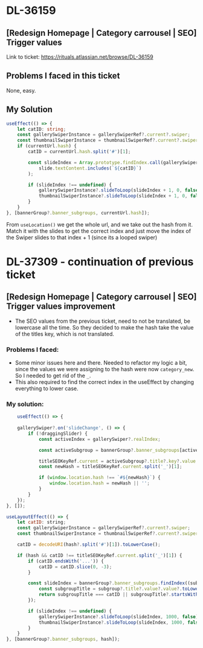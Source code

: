 # DL-36159

## [Redesign Homepage | Category carrousel | SEO] Trigger values 

Link to ticket: https://rituals.atlassian.net/browse/DL-36159

## Problems I faced in this ticket

None, easy.

## My Solution

```typescript
useEffect(() => {
    let catID: string;
    const gallerySwiperInstance = gallerySwiperRef?.current?.swiper;
    const thumbnailSwiperInstance = thumbnailSwiperRef?.current?.swiper;
    if (currentUrl.hash) {
        catID = currentUrl.hash.split('#')[1];

        const slideIndex = Array.prototype.findIndex.call(gallerySwiperInstance?.slides, (slide) =>
            slide.textContent.includes(`${catID}`)
        );

        if (slideIndex !== undefined) {
            gallerySwiperInstance?.slideToLoop(slideIndex + 1, 0, false);
            thumbnailSwiperInstance?.slideToLoop(slideIndex + 1, 0, false);
        }
    }
}, [bannerGroup?.banner_subgroups, currentUrl.hash]);
```

From ``useLocation()`` we get the whole url, and we take out the hash from it. Match it with the slides to get the correct index and just move the index of the Swiper slides to that index + 1 (since its a looped swiper)

# DL-37309 - continuation of previous ticket

## [Redesign Homepage | Category carrousel | SEO] Trigger values improvement

- The SEO values from the previous ticket, need to not be translated, be lowercase all the time. So they decided to make the hash take the value of the titles key, which is not translated.

### Problems I faced: 

- Some minor issues here and there. Needed to refactor my logic a bit, since the values we were assigning to the hash were now `category_new`. So I needed to get rid of the `_`. 
- This also required to find the correct index in the useEffect by changing everything to lower case.

### My solution:

```javascript 
    useEffect(() => {
    
    gallerySwiper?.on('slideChange', () => {
        if (!draggingSlider) {
            const activeIndex = gallerySwiper?.realIndex;

            const activeSubgroup = bannerGroup?.banner_subgroups[activeIndex];

            titleSEOKeyRef.current = activeSubgroup?.title?.key?.value || '';
            const newHash = titleSEOKeyRef.current.split('_')[1];

            if (window.location.hash !== `#${newHash}`) {
                window.location.hash = newHash || '';
            }
        }
    });
}, []);

useLayoutEffect(() => {
    let catID: string;
    const gallerySwiperInstance = gallerySwiperRef?.current?.swiper;
    const thumbnailSwiperInstance = thumbnailSwiperRef?.current?.swiper;

    catID = decodeURI(hash?.split('#')[1]).toLowerCase();

    if (hash && catID !== titleSEOKeyRef.current.split('_')[1]) {
        if (catID.endsWith('...')) {
            catID = catID.slice(0, -3);
        }

        const slideIndex = bannerGroup?.banner_subgroups.findIndex((subgroup) => {
            const subgroupTitle = subgroup?.title?.value?.value?.toLowerCase();
            return subgroupTitle === catID || subgroupTitle?.startsWith(catID);
        });

        if (slideIndex !== undefined) {
            gallerySwiperInstance?.slideToLoop(slideIndex, 1000, false);
            thumbnailSwiperInstance?.slideToLoop(slideIndex, 1000, false);
        }
    }
}, [bannerGroup?.banner_subgroups, hash]);
```